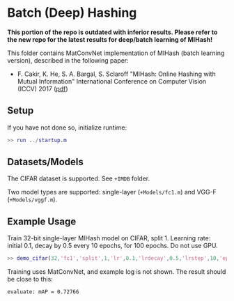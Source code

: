 # Batch (Deep) Hashing

**This portion of the repo is outdated with inferior results. Please refer to the new repo for the latest results for deep/batch learning of MIHash!**

This folder contains MatConvNet implementation of MIHash (batch learning version), described in the following paper:
- F. Cakir, K. He, S. A. Bargal, S. Sclaroff "MIHash: Online Hashing with Mutual Information" International Conference on Computer Vision (ICCV) 2017 ([pdf](https://arxiv.org/abs/1703.08919))


## Setup

If you have not done so, initialize runtime:
```Matlab
>> run ../startup.m
```

## Datasets/Models
The CIFAR dataset is supported. See `+IMDB` folder.

Two model types are supported:  single-layer (`+Models/fc1.m`) and VGG-F (`+Models/vggf.m`).

## Example Usage
Train 32-bit single-layer MIHash model on CIFAR, split 1. 
Learning rate: initial 0.1, decay by 0.5 every 10 epochs,  for 100 epochs.
Do not use GPU.
```Matlab
>> demo_cifar(32,'fc1','split',1,'lr',0.1,'lrdecay',0.5,'lrstep',10,'epochs',100,'gpus',[])
```

Training uses MatConvNet, and example log is not shown. 
The result should be close to this:
```
evaluate: mAP = 0.72766
```
